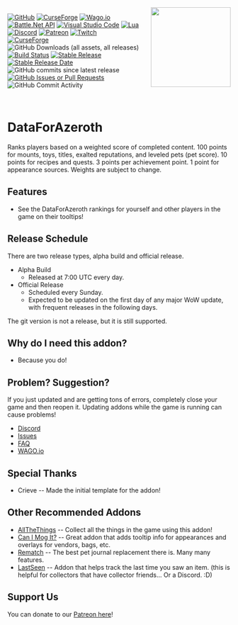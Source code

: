 <img align="right" width="180" height="180" src="https://wago-addons.ams3.digitaloceanspaces.com/thumbnails/GCM2L2Lxz2AObRXu404Oggp5zcjhBYp01XCXffPQ.png">

[![GitHub](https://img.shields.io/badge/github-%23121011.svg?style=&logo=github&logoColor=white)](https://github.com/ATTWoWAddon/DataForAzeroth)
[![CurseForge](https://img.shields.io/badge/CurseForge-%23F16436?logo=CurseForge&logoColor=black)](https://www.curseforge.com/wow/addons/dataforazeroth)
[![Wago.io](https://img.shields.io/badge/Wago.io-%231e1e1e)](https://addons.wago.io/addons/dataforazeroth)
[![Battle.Net API](https://img.shields.io/badge/Blizzard%20API-4381C3?logo=battledotnet&logoColor=white)](https://develop.battle.net/)
[![Visual Studio Code](https://img.shields.io/badge/Visual%20Studio%20Code-0078d7.svg?&logo=visual-studio-code&logoColor=white)](https://code.visualstudio.com)
[![Lua](https://img.shields.io/badge/lua-%232C2D72.svg?&logo=lua&logoColor=white)](https://lua.org)
<br>
[![Discord](https://img.shields.io/badge/Discord-%235865F2.svg?&logo=discord&logoColor=white)](https://discord.gg/7Mmjxdh)
[![Patreon](https://img.shields.io/badge/Patreon-F96854?&logo=patreon&logoColor=white)](https://www.patreon.com/shoogen)
[![Twitch](https://img.shields.io/badge/Twitch-%239146FF?logo=twitch&logoColor=white)](https://twitch.tv/shoogen)
<br>
[![CurseForge](https://cf.way2muchnoise.eu/267285.svg)](https://www.curseforge.com/wow/addons/dataforazeroth)
![GitHub Downloads (all assets, all releases)](https://img.shields.io/github/downloads/ATTWoWAddon/DataForAzeroth/total?logo=github&label=Downloads&cacheSeconds=600)
<br>
[![Build Status](https://github.com/ATTWoWAddon/DataForAzeroth/workflows/Release/badge.svg)](https://github.com/ATTWoWAddon/DataForAzeroth/actions?workflow=Release)
[![Stable Release](https://img.shields.io/github/v/release/ATTWoWAddon/DataForAzeroth?logo=github&label=Stable)](https://github.com/ATTWoWAddon/DataForAzeroth/releases)
[![Stable Release Date](https://img.shields.io/github/release-date/ATTWoWAddon/DataForAzeroth?logo=github&label=Released&cacheSeconds=600)](https://github.com/ATTWoWAddon/DataForAzeroth/releases)
![GitHub commits since latest release](https://img.shields.io/github/commits-since/ATTWoWAddon/DataForAzeroth/latest?logo=github)
<br>
[![GitHub Issues or Pull Requests](https://img.shields.io/github/issues/ATTWoWAddon/DataForAzeroth?logo=github&label=Issues)](https://github.com/ATTWoWAddon/DataForAzeroth/issues)
![GitHub Commit Activity](https://img.shields.io/github/commit-activity/m/ATTWoWAddon/DataForAzeroth?logo=github&label=Activity&cacheSeconds=600)

<br>

# DataForAzeroth
Ranks players based on a weighted score of completed content. 100 points for mounts, toys, titles, exalted reputations, and leveled pets (pet score). 10 points for recipes and quests. 3 points per achievement point. 1 point for appearance sources. Weights are subject to change.

## Features
- See the DataForAzeroth rankings for yourself and other players in the game on their tooltips!

## Release Schedule
There are two release types, alpha build and official release.
- Alpha Build
    - Released at 7:00 UTC every day.
- Official Release
    - Scheduled every Sunday.
    - Expected to be updated on the first day of any major WoW update, with frequent releases in the following days.

The git version is not a release, but it is still supported.

## Why do I need this addon?
- Because you do!

## Problem? Suggestion?
If you just updated and are getting tons of errors, completely close your game and then reopen it. Updating addons while the game is running can cause problems!

- [Discord](https://discord.gg/7Mmjxdh)
- [Issues](https://github.com/ATTWoWAddon/DataForAzeroth/issues)
- [FAQ](https://legacy.curseforge.com/wow/addons/dataforazeroth/pages/f-a-q)
- [WAGO.io](https://addons.wago.io/addons/dataforazeroth)

## Special Thanks
- Crieve -- Made the initial template for the addon!

## Other Recommended Addons

- [AllTheThings](https://github.com/ATTWoWAddon/AllTheThings) -- Collect all the things in the game using this addon!
- [Can I Mog It?](https://www.curseforge.com/wow/addons/can-i-mog-it) -- Great addon that adds tooltip info for appearances and overlays for vendors, bags, etc.
- [Rematch](https://www.curseforge.com/wow/addons/rematch) -- The best pet journal replacement there is. Many many features.
- [LastSeen](https://www.curseforge.com/wow/addons/lastseen) -- Addon that helps track the last time you saw an item. (this is helpful for collectors that have collector friends... Or a Discord. :D)

## Support Us
You can donate to our [Patreon here](https://www.patreon.com/shoogen)!
